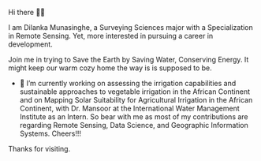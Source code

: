 Hi there 👋😄

I am Dilanka Munasinghe, a Surveying Sciences major with a Specialization in Remote Sensing. Yet, more interested in pursuing a career in development.

Join me in trying to Save the Earth by Saving Water, Conserving Energy. It might keep our warm cozy home the way is is supposed to be.

- 🔭 I’m currently working on assessing the irrigation capabilities and sustainable approaches to vegetable irrigation in the African Continent and on Mapping Solar Suitability for Agricultural Irrigation in the African Continent, with Dr. Mansoor at the International Water Management Institute as an Intern. So bear with me as most of my contributions are regarding Remote Sensing, Data Science, and Geographic Information Systems. Cheers!!!

Thanks for visiting.

<!--
**DilankaMunasinghe/DilankaMunasinghe** is a ✨ _special_ ✨ repository because its `README.md` (this file) appears on your GitHub profile.

Here are some ideas to get you started:

- 🔭 I’m currently working on ...
- 🌱 I’m currently learning ...
- 👯 I’m looking to collaborate on ...
- 🤔 I’m looking for help with ...
- 💬 Ask me about ...
- 📫 How to reach me: ...
- 😄 Pronouns: ...
- ⚡ Fun fact: ...
-->
